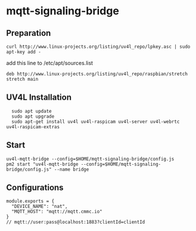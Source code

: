 # mqtt-signaling-bridge

## Preparation

    curl http://www.linux-projects.org/listing/uv4l_repo/lpkey.asc | sudo apt-key add -
  
add this line to /etc/apt/sources.list

    deb http://www.linux-projects.org/listing/uv4l_repo/raspbian/stretch stretch main
  
  
## UV4L Installation
```
  sudo apt update
  sudo apt upgrade
  sudo apt-get install uv4l uv4l-raspicam uv4l-server uv4l-webrtc uv4l-raspicam-extras
```


## Start

    uv4l-mqtt-bridge --config=$HOME/mqtt-signaling-bridge/config.js
    pm2 start "uv4l-mqtt-bridge --config=$HOME/mqtt-signaling-bridge/config.js" --name bridge
    
## Configurations

```
module.exports = {
  "DEVICE_NAME": "nat",
  "MQTT_HOST": "mqtt://mqtt.cmmc.io"
}
// mqtt://user:pass@localhost:1883?clientId=clientId
```
